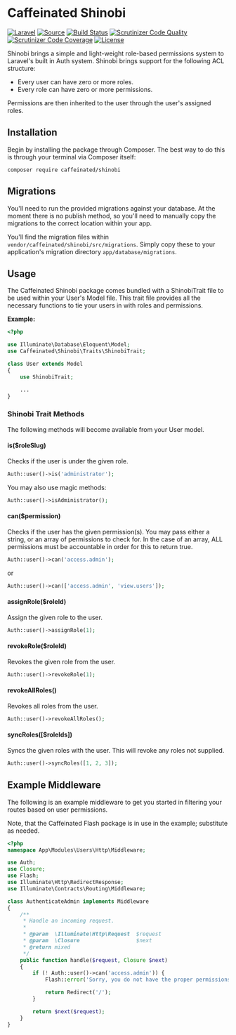 Caffeinated Shinobi
===================
[![Laravel](https://img.shields.io/badge/Laravel-5.0-orange.svg?style=flat-square)](http://laravel.com)
[![Source](http://img.shields.io/badge/source-caffeinated/shinobi-blue.svg?style=flat-square)](https://github.com/caffeinated/shinobi)
[![Build Status](http://img.shields.io/travis/caffeinated/shinobi/master.svg?style=flat-square)](https://travis-ci.org/caffeinated/shinobi)
[![Scrutinizer Code Quality](http://img.shields.io/scrutinizer/g/caffeinated/shinobi.svg?style=flat-square)](https://scrutinizer-ci.com/g/caffeinated/shinobi/?branch=master)
[![Scrutinizer Code Coverage](https://img.shields.io/scrutinizer/coverage/g/caffeinated/shinobi.svg?style=flat-square)](https://scrutinizer-ci.com/g/caffeinated/shinobi/?branch=master)
[![License](http://img.shields.io/badge/license-MIT-brightgreen.svg?style=flat-square)](https://tldrlegal.com/license/mit-license)

Shinobi brings a simple and light-weight role-based permissions system to Laravel's built in Auth system. Shinobi brings support for the following ACL structure:

- Every user can have zero or more roles.
- Every role can have zero or more permissions.

Permissions are then inherited to the user through the user's assigned roles.

Installation
------------
Begin by installing the package through Composer. The best way to do this is through your terminal via Composer itself:

```
composer require caffeinated/shinobi
```

Migrations
----------
You'll need to run the provided migrations against your database. At the moment there is no publish method, so you'll need to manually copy the migrations to the correct location within your app.

You'll find the migration files within `vendor/caffeinated/shinobi/src/migrations`. Simply copy these to your application's migration directory `app/database/migrations`.

Usage
-----
The Caffeinated Shinobi package comes bundled with a ShinobiTrait file to be used within your User's Model file. This trait file provides all the necessary functions to tie your users in with roles and permissions.

**Example:**

```php
<?php

use Illuminate\Database\Eloquent\Model;
use Caffeinated\Shinobi\Traits\ShinobiTrait;

class User extends Model
{
	use ShinobiTrait;

	...
}
```

### Shinobi Trait Methods
The following methods will become available from your User model.

#### is($roleSlug)
Checks if the user is under the given role.

```php
Auth::user()->is('administrator');
```

You may also use magic methods:

```php
Auth::user()->isAdministrator();
```

#### can($permission)
Checks if the user has the given permission(s). You may pass either a string, or an array of permissions to check for. In the case of an array, ALL permissions must be accountable in order for this to return true.

```php
Auth::user()->can('access.admin');
```

or

```php
Auth::user()->can(['access.admin', 'view.users']);
```

#### assignRole($roleId)
Assign the given role to the user.

```php
Auth::user()->assignRole(1);
```

#### revokeRole($roleId)
Revokes the given role from the user.

```php
Auth::user()->revokeRole(1);
```

#### revokeAllRoles()
Revokes all roles from the user.

```php
Auth::user()->revokeAllRoles();
```

#### syncRoles([$roleIds])
Syncs the given roles with the user. This will revoke any roles not supplied.

```php
Auth::user()->syncRoles([1, 2, 3]);
```

Example Middleware
------------------
The following is an example middleware to get you started in filtering your routes based on user permissions.

Note, that the Caffeinated Flash package is in use in the example; substitute as needed.

```php
<?php
namespace App\Modules\Users\Http\Middleware;

use Auth;
use Closure;
use Flash;
use Illuminate\Http\RedirectResponse;
use Illuminate\Contracts\Routing\Middleware;

class AuthenticateAdmin implements Middleware
{
	/**
	 * Handle an incoming request.
	 *
	 * @param  \Illuminate\Http\Request  $request
	 * @param  \Closure                  $next
	 * @return mixed
	 */
	public function handle($request, Closure $next)
	{
		if (! Auth::user()->can('access.admin')) {
			Flash::error('Sorry, you do not have the proper permissions.');

			return Redirect('/');
		}

		return $next($request);
	}
}
```